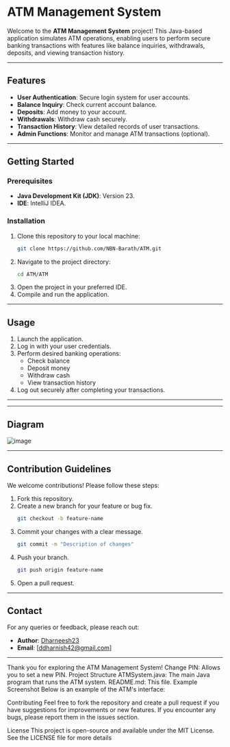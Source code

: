 # ATM Management System

Welcome to the **ATM Management System** project! This Java-based application simulates ATM operations, enabling users to perform secure banking transactions with features like balance inquiries, withdrawals, deposits, and viewing transaction history.

---

## Features

- **User Authentication**: Secure login system for user accounts.
- **Balance Inquiry**: Check current account balance.
- **Deposits**: Add money to your account.
- **Withdrawals**: Withdraw cash securely.
- **Transaction History**: View detailed records of user transactions.
- **Admin Functions**: Monitor and manage ATM transactions (optional).

---

## Getting Started

### Prerequisites
- **Java Development Kit (JDK)**: Version 23.
- **IDE**: IntelliJ IDEA.

### Installation
1. Clone this repository to your local machine:
   ```bash
   git clone https://github.com/NBN-Barath/ATM.git
   ```
2. Navigate to the project directory:
   ```bash
   cd ATM/ATM
   ```
3. Open the project in your preferred IDE.
4. Compile and run the application.

---

## Usage

1. Launch the application.
2. Log in with your user credentials.
3. Perform desired banking operations:
   - Check balance
   - Deposit money
   - Withdraw cash
   - View transaction history
4. Log out securely after completing your transactions.

---



---

## Diagram

![image](https://github.com/user-attachments/assets/[9f5fb1e7-f109-42cc-b83c-676c01540b29](https://excalidraw.com/#json=N_D_EdSR7lgnyDEoLBfth,5q78jLLsNrwFKVF6_55aPA))

---

## Contribution Guidelines

We welcome contributions! Please follow these steps:

1. Fork this repository.
2. Create a new branch for your feature or bug fix.
   ```bash
   git checkout -b feature-name
   ```
3. Commit your changes with a clear message.
   ```bash
   git commit -m "Description of changes"
   ```
4. Push your branch.
   ```bash
   git push origin feature-name
   ```
5. Open a pull request.

---


## Contact

For any queries or feedback, please reach out:

- **Author**: [Dharneesh23]((https://github.com/Dharneesh23))
- **Email**: [ddharnish42@gmail.com]

---

Thank you for exploring the ATM Management System!
Change PIN: Allows you to set a new PIN.
Project Structure
ATMSystem.java: The main Java program that runs the ATM system.
README.md: This file.
Example Screenshot
Below is an example of the ATM's interface:



Contributing
Feel free to fork the repository and create a pull request if you have suggestions for improvements or new features. If you encounter any bugs, please report them in the issues section.

License
This project is open-source and available under the MIT License. See the LICENSE file for more details
